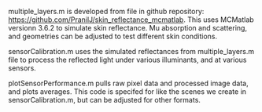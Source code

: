multiple_layers.m is developed from file in github repository: https://github.com/PranilJ/skin_reflectance_mcmatlab. 
This uses MCMatlab versionn 3.6.2 to simulate skin reflectance. 
Mu absorption and scattering, and geometries can be adjusted to test different skin conditions.

sensorCalibration.m uses the simulated reflectances from multiple_layers.m file to process the reflected light under 
various illuminants, and at various sensors.

plotSensorPerformance.m pulls raw pixel data and processed image data, and plots averages. 
This code is specifed for like the scenes we create in sensorCalibration.m, but can be adjusted for other formats.
